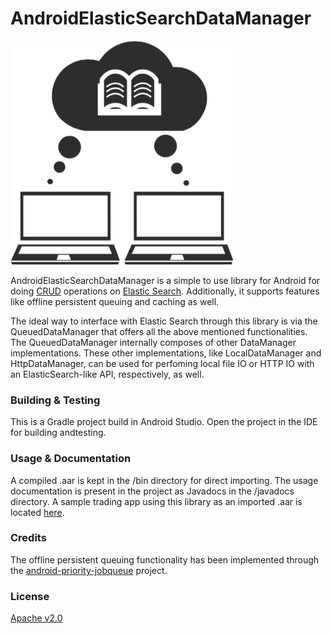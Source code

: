 # AndroidElasticSearchDataManager

![](https://raw.githubusercontent.com/udeyrishi/AndroidElasticSearchDataManager/master/logo_dm.png)

AndroidElasticSearchDataManager is a simple to use library for Android for doing [CRUD](https://en.wikipedia.org/wiki/Create,_read,_update_and_delete) operations on [Elastic Search](https://www.elastic.co). Additionally, it supports features like offline persistent queuing and caching as well.

The ideal way to interface with Elastic Search through this library is via the QueuedDataManager that offers all the above mentioned functionalities. The QueuedDataManager internally composes of other DataManager implementations. These other implementations, like LocalDataManager and HttpDataManager, can be used for perfoming local file IO or HTTP IO with an ElasticSearch-like API, respectively, as well.

### Building & Testing

This is a Gradle project build in Android Studio. Open the project in the IDE for building andtesting.

### Usage & Documentation

A compiled .aar is kept in the /bin directory for direct importing. The usage documentation is present in the project as Javadocs in the /javadocs directory. A sample trading app using this library as an imported .aar is located [here](https://github.com/CMPUT301F15T03/301p).

### Credits

The offline persistent queuing functionality has been implemented through the [android-priority-jobqueue](https://github.com/yigit/android-priority-jobqueue) project.

### License

[Apache v2.0](https://github.com/udeyrishi/AndroidElasticSearchDataManager/blob/master/LICENSE)
